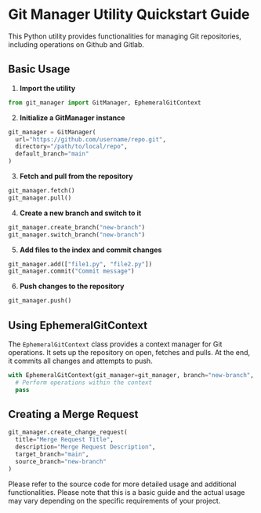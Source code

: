 # Git Manager Utility Quickstart Guide

This Python utility provides functionalities for managing Git repositories, including operations on Github and Gitlab.

## Basic Usage

1. **Import the utility**

```python
from git_manager import GitManager, EphemeralGitContext
```

2. **Initialize a GitManager instance**

```python
git_manager = GitManager(
  url="https://github.com/username/repo.git",
  directory="/path/to/local/repo",
  default_branch="main"
)
```

3. **Fetch and pull from the repository**

```python
git_manager.fetch()
git_manager.pull()
```

4. **Create a new branch and switch to it**

```python
git_manager.create_branch("new-branch")
git_manager.switch_branch("new-branch")
```

5. **Add files to the index and commit changes**

```python
git_manager.add(["file1.py", "file2.py"])
git_manager.commit("Commit message")
```

6. **Push changes to the repository**

```python
git_manager.push()
```

## Using EphemeralGitContext

The `EphemeralGitContext` class provides a context manager for Git operations. It sets up the repository on open, fetches and pulls. At the end, it commits all changes and attempts to push.

```python
with EphemeralGitContext(git_manager=git_manager, branch="new-branch", commit_message="Commit changes"):
  # Perform operations within the context
  pass
```

## Creating a Merge Request

```python
git_manager.create_change_request(
  title="Merge Request Title",
  description="Merge Request Description",
  target_branch="main",
  source_branch="new-branch"
)
```

Please refer to the source code for more detailed usage and additional functionalities.
Please note that this is a basic guide and the actual usage may vary depending on the specific requirements of your project.
